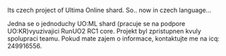 Its czech project of Ultima Online shard. So.. now in czech language...


Jedna se o jednoduchy UO:ML shard (pracuje se na podpore UO:KR)vyuzivajici RunUO2 RC1 core. Projekt byl zpristupnen kvuly spolupraci teamu. Pokud mate zajem o informace, kontaktujte me na icq: 249916556.